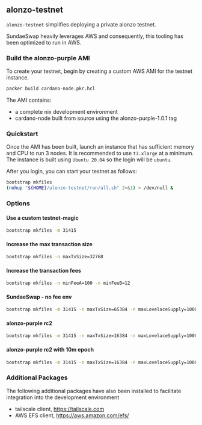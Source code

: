 alonzo-testnet
-------------

`alonzo-testnet` simplifies deploying a private alonzo testnet.

SundaeSwap heavily leverages AWS and consequently, this tooling has 
been optimized to run in AWS.

### Build the alonzo-purple AMI

To create your testnet, begin by creating a custom AWS AMI for the testnet
instance.  

```bash
packer build cardano-node.pkr.hcl
```

The AMI contains:

* a complete nix development environment
* cardano-node built from source using the alonzo-purple-1.0.1 tag

### Quickstart

Once the AMI has been built, launch an instance that has sufficient memory and CPU 
to run 3 nodes.  It is recommended to use `t3.xlarge` at a minimum.  The instance
is built using `Ubuntu 20.04` so the login will be `ubuntu`.

After you login, you can start your testnet as follows:

```bash
bootstrap mkfiles
(nohup "${HOME}/alonzo-testnet/run/all.sh" 2>&1) > /dev/null &
```

### Options

#### Use a custom testnet-magic

```bash
bootstrap mkfiles -m 31415
```

#### Increase the max transaction size

```bash
bootstrap mkfiles -n maxTxSize=32768
```

#### Increase the transaction fees

```bash
bootstrap mkfiles -n minFeeA=100 -n minFeeB=12
```

#### SundaeSwap - no fee env

```bash
bootstrap mkfiles -m 31415 -n maxTxSize=65384 -n maxLovelaceSupply=10000000000000000 -n minFeeA=0
```

#### alonzo-purple rc2

```bash
bootstrap mkfiles -m 31415 -n maxTxSize=16384 -n maxLovelaceSupply=10000000000000000 -n minFeeA=44 -n minFeeB=155381
```

#### alonzo-purple rc2 with 10m epoch

```bash
bootstrap mkfiles -m 31415 -n maxTxSize=16384 -n maxLovelaceSupply=10000000000000000 -n minFeeA=44 -n minFeeB=155381 -n epochLength=600
```

### Additional Packages

The following additional packages have also been installed to facilitate
integration into the development environment

* tailscale client, https://tailscale.com
* AWS EFS client, https://aws.amazon.com/efs/
